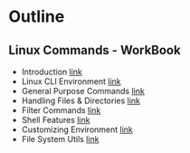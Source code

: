 # Outline

## Linux Commands - WorkBook

* Introduction [link](0_intro.md)
* Linux CLI Environment [link](1_cli.md)
* General Purpose Commands [link](2_general.md)
* Handling Files & Directories [link](3_files.md)
* Filter Commands [link](4_filter.md)
* Shell Features [link](5_shell.md)
* Customizing Environment [link](6_env.md)
* File System Utils [link](7_fs.md)
